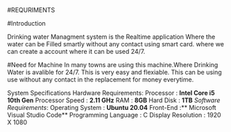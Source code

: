 #REQURIMENTS

#Introduction

Drinking water Managment system is the Realtime application Where the water can be Filled smartly without any contact using smart card.
where we can create a account  where it can be used 24/7.

#Need for Machine
In many towns are using this machine.Where Drinking Water is avalible for 24/7. This is very easy and flexiable. This can be using use without any contact in the replacement for money everytime.


System Specifications
Hardware Requirements:
Processor : **Intel Core i5 10th Gen**
Processor Speed : **2.11 GHz**
RAM : **8GB**
Hard Disk : **1TB**
_Software Requirements_:
Operating System : **Ubuntu 20.04**
Front-End :** Microsoft Visual Studio Code**
Programming Language : C
Display
Resolution : 1920 X 1080
